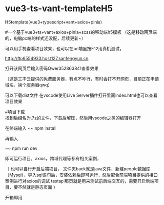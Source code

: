 # vue3-ts-vant-templateH5
H5template(vue3+typescript+vant+axios+pinia)

#一个基于vue3+ts+vant+axios+pinia+scss的移动端h5模板
（这是移动网页端的，电脑pc端的样式还没配，后续更新~）

可以用手机查看项目效果，也可以在pc端里按F12用真机测试，

http://ftp6554933.host127.sanfengyun.cn

打开该网页后输入密码Qwer352863841查看效果

（这是三丰云提供的免费服务器，有点不咋行，有时会打不开网页，目前正在申请域名，换个服务器qwq）



可以下载dist文件 在vscode使用Live Server插件打开里面index.html也可以查看项目效果

#项目下载  
找到后缀名为.7z的文件，下载后解压，然后用vscode之类的编辑器打开

在终端输入
 ~~
  npm install
  
 再输入

 ~~
  npm run dev
  
 即可运行项目，axios，跨域代理等都有相关案例，
 
 （
 也可以自行开启后端项目，
 文件夹back就是java文件，新建people数据库（Mysql），导入sql语句后，安装依赖后即可运行，然后配合前端项目提供的接口案例进行对axios的调试
 testapi那页就是用来测试前后端交互的，需要开启后端项目，要不然就是静态页面
 ）
 
 开箱即用
